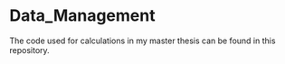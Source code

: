 # Data_Management
The code used for calculations in my master thesis can be found in this repository.

